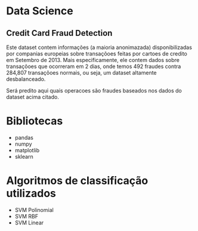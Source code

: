 # Data Science

## Credit Card Fraud Detection

Este dataset contem informações (a maioria anonimazada) disponibilizadas por companias europeias sobre transaçõoes feitas
por cartoes de credito em Setembro de 2013. Mais especificamente, ele contem
dados sobre transaçõoes que ocorreram em 2 dias, onde temos 492 fraudes contra
284,807 transaçõoes normais, ou seja, um dataset altamente desbalanceado.

Será predito aqui quais operacoes são fraudes baseados nos dados do dataset acima citado.

# Bibliotecas
* pandas
* numpy
* matplotlib
* sklearn

# Algoritmos de classificação utilizados

* SVM Polinomial
* SVM RBF
* SVM Linear
